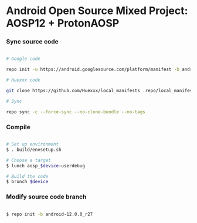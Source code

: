 # Android Open Source Mixed Project: AOSP12 + ProtonAOSP #

### Sync source code ###

```bash

# Google code

repo init -u https://android.googlesource.com/platform/manifest -b android-12.0.0_r27 --depth=1

# Huexxx code

git clone https://github.com/Huexxx/local_manifests .repo/local_manifests -b 12sc

# Sync

repo sync -c --force-sync --no-clone-bundle --no-tags
```

### Compile ###

```bash

# Set up environment
$ . build/envsetup.sh

# Choose a target
$ lunch aosp_$device-userdebug

# Build the code
$ brunch $device
```

### Modify source code branch ###

```bash

$ repo init -b android-12.0.0_r27

```
